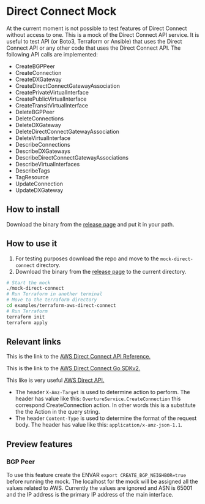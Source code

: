 # Direct Connect Mock

At the current moment is not possible to test features of Direct Connect without access to one.
This is a mock of the Direct Connect API service. It is useful to test API (or Boto3, Terraform or Ansible) that uses the Direct Connect API or any other code that uses the Direct Connect API.
The following API calls are implemented:

* CreateBGPPeer
* CreateConnection
* CreateDXGateway
* CreateDirectConnectGatewayAssociation
* CreatePrivateVirtualInterface
* CreatePublicVirtualInterface
* CreateTransitVirtualInterface
* DeleteBGPPeer
* DeleteConnections
* DeleteDXGateway
* DeleteDirectConnectGatewayAssociation
* DeleteVirtualInterface
* DescribeConnections
* DescribeDXGateways
* DescribeDirectConnectGatewayAssociations
* DescribeVirtualInterfaces
* DescribeTags
* TagResource
* UpdateConnection
* UpdateDXGateway


## How to install

Download the binary from the [release page](https://github.com/rogerscuall/mock-direct-connect/releases) and put it in your path.

## How to use it

1. For testing purposes download the repo and move to the `mock-direct-connect` directory.
1. Download the binary from the [release page](https://github.com/rogerscuall/mock-direct-connect/releases) to the current directory.

```bash
# Start the mock
./mock-direct-connect
# Run Terraform in another terminal
# Move to the terraform directory
cd examples/terraform-aws-direct-connect
# Run Terraform
terraform init
terraform apply
```

## Relevant links

This is the link to the [AWS Direct Connect API Reference.](https://docs.aws.amazon.com/directconnect/latest/APIReference/API_Operations.html)

This is the link to the [AWS Direct Connect Go SDKv2.](https://pkg.go.dev/github.com/aws/aws-sdk-go-v2/service/directconnect#pkg-overview)

This like is very useful [AWS Direct API.](https://frichetten.com/blog/aws-api-protocols/)

* The header `X-Amz-Target` is used to determine action to perform. The header has value like this: `OvertureService.CreateConnection` this correspond CreateConnection action. In other words this is a substitute the the Action in the query string.
* The header `Content-Type` is used to determine the format of the request body. The header has value like this: `application/x-amz-json-1.1`.

## Preview features

### BGP Peer

To use this feature create the ENVAR `export CREATE_BGP_NEIGHBOR=true` before running the mock.
The localhost for the mock will be assigned all the values related to AWS. Currently the values are ignored and ASN is 65001 and the IP address is the primary IP address of the main interface.